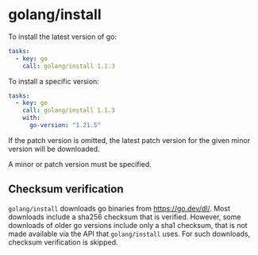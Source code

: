 # golang/install

To install the latest version of go:

```yaml
tasks:
  - key: go
    call: golang/install 1.1.3
```

To install a specific version:

```yaml
tasks:
  - key: go
    call: golang/install 1.1.3
    with:
      go-version: "1.21.5"
```

If the patch version is omitted, the latest patch version for the given minor
version will be downloaded.

A minor or patch version must be specified.

## Checksum verification

`golang/install` downloads go binaries from https://go.dev/dl/. Most downloads
include a sha256 checksum that is verified. However, some downloads of older go
versions include only a sha1 checksum, that is not made available via the API
that `golang/install` uses. For such downloads, checksum verification is
skipped.
